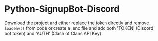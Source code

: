 # Python-SignupBot-Discord

Download the project and either replace the token directly and remove `loadenv()` from code or create a .enc file and add both 'TOKEN' (Discord bot token) and 'AUTH' (Clash of Clans API Key)

